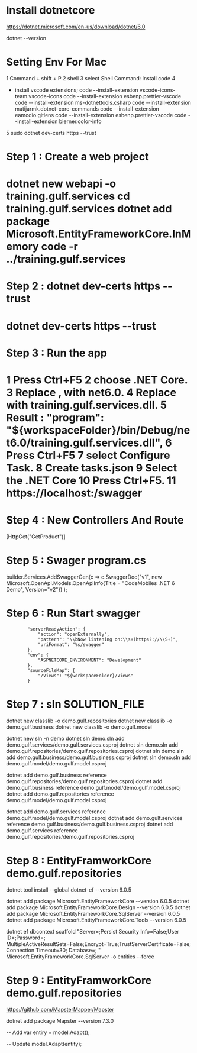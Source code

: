 
# Install dotnetcore
https://dotnet.microsoft.com/en-us/download/dotnet/6.0

dotnet --version

# Setting Env For Mac
1 Command + shift + P
2 shell
3 select Shell Command: Install code
4
- install vscode extensions;
  code --install-extension vscode-icons-team.vscode-icons
  code --install-extension esbenp.prettier-vscode
  code --install-extension ms-dotnettools.csharp
  code --install-extension matijarmk.dotnet-core-commands
  code --install-extension eamodio.gitlens
  code --install-extension esbenp.prettier-vscode
  code --install-extension bierner.color-info

5 sudo dotnet dev-certs https --trust
# Step 1 : Create a web project

dotnet new webapi -o training.gulf.services
cd training.gulf.services
dotnet add package Microsoft.EntityFrameworkCore.InMemory
code -r ../training.gulf.services
===================================
# Step 2 : dotnet dev-certs https --trust

dotnet dev-certs https --trust
===================================
# Step 3 : Run the app

1 Press Ctrl+F5
2 choose .NET Core.
3 Replace <insert-target-framework-here>, with net6.0.
4 Replace <insert-project-name-here> with training.gulf.services.dll.
5 Result :  "program": "${workspaceFolder}/bin/Debug/net6.0/training.gulf.services.dll",
6 Press Ctrl+F5
7 select Configure Task.
8 Create tasks.json
9 Select the .NET Core
10 Press Ctrl+F5.
11 https://localhost:<port>/swagger
===================================
# Step 4 : New Controllers And Route
 [HttpGet("GetProduct")]

# Step 5 : Swager program.cs
builder.Services.AddSwaggerGen(c =>
    c.SwaggerDoc("v1", new Microsoft.OpenApi.Models.OpenApiInfo{Title = "CodeMobiles .NET 6 Demo", Version="v2"})
);

# Step 6 : Run Start swagger

            "serverReadyAction": {
                "action": "openExternally",
                "pattern": "\\bNow listening on:\\s+(https?://\\S+)",
                "uriFormat": "%s/swagger"
            },
            "env": {
                "ASPNETCORE_ENVIRONMENT": "Development"
            },
            "sourceFileMap": {
                "/Views": "${workspaceFolder}/Views"
            }


# Step 7 : sln SOLUTION_FILE
dotnet new classlib -o demo.gulf.repositories
dotnet new classlib -o demo.gulf.business
dotnet new classlib -o demo.gulf.model

dotnet new sln -n demo
dotnet sln demo.sln add demo.gulf.services/demo.gulf.services.csproj
dotnet sln demo.sln add demo.gulf.repositories/demo.gulf.repositories.csproj
dotnet sln demo.sln add demo.gulf.business/demo.gulf.business.csproj
dotnet sln demo.sln add demo.gulf.model/demo.gulf.model.csproj

dotnet add demo.gulf.business reference demo.gulf.repositories/demo.gulf.repositories.csproj
dotnet add demo.gulf.business reference demo.gulf.model/demo.gulf.model.csproj
dotnet add demo.gulf.repositories reference demo.gulf.model/demo.gulf.model.csproj

dotnet add demo.gulf.services reference demo.gulf.model/demo.gulf.model.csproj
dotnet add demo.gulf.services reference demo.gulf.business/demo.gulf.business.csproj
dotnet add demo.gulf.services reference demo.gulf.repositories/demo.gulf.repositories.csproj

# Step 8 : EntityFramworkCore demo.gulf.repositories
dotnet tool install --global dotnet-ef --version 6.0.5

dotnet add package Microsoft.EntityFrameworkCore --version 6.0.5
dotnet add package Microsoft.EntityFrameworkCore.Design --version 6.0.5
dotnet add package Microsoft.EntityFrameworkCore.SqlServer --version 6.0.5
dotnet add package Microsoft.EntityFrameworkCore.Tools --version 6.0.5


dotnet ef dbcontext scaffold "Server=;Persist Security Info=False;User ID=;Password=; MultipleActiveResultSets=False;Encrypt=True;TrustServerCertificate=False;Connection Timeout=30; Database=; " Microsoft.EntityFrameworkCore.SqlServer -o entities --force


# Step 9 : EntityFramworkCore demo.gulf.repositories
https://github.com/MapsterMapper/Mapster

dotnet add package Mapster --version 7.3.0

-- Add
var entiry = model.Adapt<MstCompany>();

-- Update
 model.Adapt(entity);

